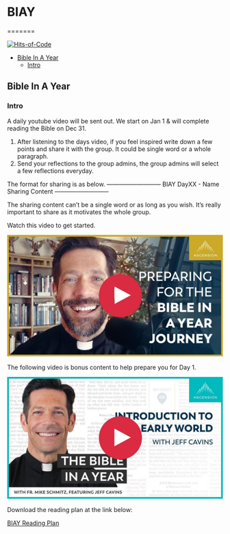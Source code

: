 # BIAY
=======

[![Hits-of-Code](https://hitsofcode.com/github/linusjf/BIAY?branch=main)](https://hitsofcode.com/github/linusjf/BIAY/view?branch=main)

<!-- vim-markdown-toc GFM -->

* [Bible In A Year](#bible-in-a-year)
    - [Intro](#intro)

<!-- vim-markdown-toc -->
## Bible In A Year

### Intro

A daily youtube video will be sent out. We start on Jan 1 & will complete reading the Bible on Dec 31.

1. After listening to the days video, if you feel inspired write down a few points and share it with the group. It could be single word or a whole paragraph.
2. Send your reflections to the group admins, the group admins will select a few reflections everyday.

The format for sharing is as below. 
—————————
BIAY
DayXX - Name 
Sharing Content
—————————

The sharing content can’t be a single word or as long as you wish. It’s really important to share as it motivates the whole group.

Watch this video to get started.

[![Preparing for Bible In a Year Journey w/ Fr. Mike Schmitz](https://raw.githubusercontent.com/linusjf/BIAY/main/preparing.jpg)](https://youtu.be/qvROgfajuMY "Preparing for Bible in a Year Journey w/ Fr. Mike Schmitz")

The following video is bonus content to help prepare you for Day 1.

[![Introduction to the Early World (with Jeff Cavins)](https://raw.githubusercontent.com/linusjf/BIAY/main/introtoearlyworld.jpg)](https://youtu.be/P_bo2GubC9g "Introduction to the Early World")

Download the reading plan at the link below:

[BIAY Reading Plan](https://raw.githubusercontent.com/linusjf/BIAY/main/BIAYReadingPlan.pdf)
